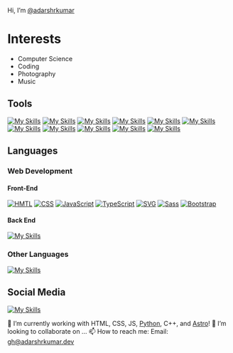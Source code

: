 Hi, I’m [@adarshrkumar](https://github.com/adarshrkumar)

# Interests
- Computer Science
- Coding
- Photography
- Music

## Tools
[![My Skills](https://skillicons.dev/icons?i=figma)](#)
[![My Skills](https://skillicons.dev/icons?i=firebase)](#)
[![My Skills](https://skillicons.dev/icons?i=gcp)](#)
[![My Skills](https://skillicons.dev/icons?i=git)](#)
[![My Skills](https://skillicons.dev/icons?i=github)](#)
[![My Skills](https://skillicons.dev/icons?i=githubactions,replit,vercel,visualstudio,vscode)](#)
[![My Skills](https://skillicons.dev/icons?i=replit)](#)
[![My Skills](https://skillicons.dev/icons?i=vercel)](#)
[![My Skills](https://skillicons.dev/icons?i=visualstudio)](#)
[![My Skills](https://skillicons.dev/icons?i=vscode)](#)
[![My Skills](https://skillicons.dev/icons?i=windows)](#)


## Languages
### Web Development

#### Front-End
[![HMTL](https://skillicons.dev/icons?i=html)](https://akum.site/p/HTMLInfo)
[![CSS](https://skillicons.dev/icons?i=css)](https://akum.site/p/CSSInfo)
[![JavaScript](https://skillicons.dev/icons?i=js)](https://akum.site/p/JSInfo)
[![TypeScript](https://skillicons.dev/icons?i=ts)](https://www.typescriptlang.org/)
[![SVG](https://skillicons.dev/icons?i=svg)](https://akum.site/p/SVGInfo)
[![Sass](https://skillicons.dev/icons?i=sass)](https://sass-lang.com/)
[![Bootstrap](https://skillicons.dev/icons?i=bootstrap)](https://getbootstrap.com/)

#### Back End
[![My Skills](https://skillicons.dev/icons?i=nodejs,npm,express,vite,react,nextjs,astro,discordjs)](#)

### Other Languages
[![My Skills](https://skillicons.dev/icons?i=bash,powershell,py,flask,cpp,md,regex)](#)

## Social Media
[![My Skills](https://skillicons.dev/icons?i=devto,discord,gmail,instagram,linkedin,stackoverflow,twitter)](#)


🌱 I’m currently working with HTML, CSS, JS, [Python](https://python.org), C++, and [Astro](https://astro.build)!
💞️ I’m looking to collaborate on ...
📫 How to reach me: Email: [gh@adarshrkumar.dev](mailto:gh@adarshrkumar.dev)

<!-- <a href="https://adarshrkumar.dev/portfolio" style="margin-inline: auto;" width="500">
  <img alt="Adarsh Kumar's Website" src="https://image.thum.io/get/maxAge/12/width/500/https://adarshrkumar.dev/portfolio">
</div> -->
  
<!---
  adarshrkumar/adarshrkumar is a ✨ special ✨ repository because its `README.md` (this file) appears on your GitHub profile.
  You can click the Preview link to take a look at your changes.
--->
